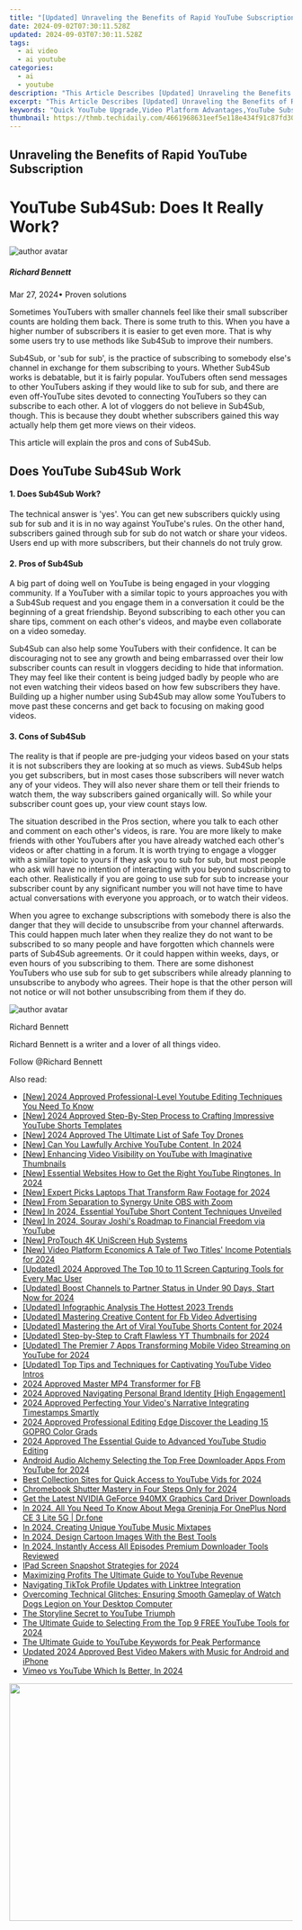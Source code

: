 ```yaml
---
title: "[Updated] Unraveling the Benefits of Rapid YouTube Subscription for 2024"
date: 2024-09-02T07:30:11.528Z
updated: 2024-09-03T07:30:11.528Z
tags:
  - ai video
  - ai youtube
categories:
  - ai
  - youtube
description: "This Article Describes [Updated] Unraveling the Benefits of Rapid YouTube Subscription for 2024"
excerpt: "This Article Describes [Updated] Unraveling the Benefits of Rapid YouTube Subscription for 2024"
keywords: "Quick YouTube Upgrade,Video Platform Advantages,YouTube Subscriptions Gain,Rapid Access to Content,Subscription Efficiency Boost,YouTube Fast Join Perks,Accelerated Streaming Benefits"
thumbnail: https://thmb.techidaily.com/4661968631eef5e118e434f91c87fd30d0c4ad99eff2c33463bfeb19637f99d3.jpg
---
```


## Unraveling the Benefits of Rapid YouTube Subscription

# YouTube Sub4Sub: Does It Really Work?

![author avatar](https://images.wondershare.com/filmora/article-images/richard-bennett.jpg)

##### Richard Bennett

 Mar 27, 2024• Proven solutions

 Sometimes YouTubers with smaller channels feel like their small subscriber counts are holding them back. There is some truth to this. When you have a higher number of subscribers it is easier to get even more. That is why some users try to use methods like Sub4Sub to improve their numbers.

 Sub4Sub, or 'sub for sub', is the practice of subscribing to somebody else's channel in exchange for them subscribing to yours. Whether Sub4Sub works is debatable, but it is fairly popular. YouTubers often send messages to other YouTubers asking if they would like to sub for sub, and there are even off-YouTube sites devoted to connecting YouTubers so they can subscribe to each other. A lot of vloggers do not believe in Sub4Sub, though. This is because they doubt whether subscribers gained this way actually help them get more views on their videos.

 This article will explain the pros and cons of Sub4Sub.

## Does YouTube Sub4Sub Work

#### 1\. Does Sub4Sub Work?

 The technical answer is 'yes'. You can get new subscribers quickly using sub for sub and it is in no way against YouTube's rules. On the other hand, subscribers gained through sub for sub do not watch or share your videos. Users end up with more subscribers, but their channels do not truly grow.

#### 2\. Pros of Sub4Sub

 A big part of doing well on YouTube is being engaged in your vlogging community. If a YouTuber with a similar topic to yours approaches you with a Sub4Sub request and you engage them in a conversation it could be the beginning of a great friendship. Beyond subscribing to each other you can share tips, comment on each other's videos, and maybe even collaborate on a video someday.

 Sub4Sub can also help some YouTubers with their confidence. It can be discouraging not to see any growth and being embarrassed over their low subscriber counts can result in vloggers deciding to hide that information. They may feel like their content is being judged badly by people who are not even watching their videos based on how few subscribers they have. Building up a higher number using Sub4Sub may allow some YouTubers to move past these concerns and get back to focusing on making good videos.

#### 3\. Cons of Sub4Sub

 The reality is that if people are pre-judging your videos based on your stats it is not subscribers they are looking at so much as views. Sub4Sub helps you get subscribers, but in most cases those subscribers will never watch any of your videos. They will also never share them or tell their friends to watch them, the way subscribers gained organically will. So while your subscriber count goes up, your view count stays low.

 The situation described in the Pros section, where you talk to each other and comment on each other's videos, is rare. You are more likely to make friends with other YouTubers after you have already watched each other's videos or after chatting in a forum. It is worth trying to engage a vlogger with a similar topic to yours if they ask you to sub for sub, but most people who ask will have no intention of interacting with you beyond subscribing to each other. Realistically if you are going to use sub for sub to increase your subscriber count by any significant number you will not have time to have actual conversations with everyone you approach, or to watch their videos.

 When you agree to exchange subscriptions with somebody there is also the danger that they will decide to unsubscribe from your channel afterwards. This could happen much later when they realize they do not want to be subscribed to so many people and have forgotten which channels were parts of Sub4Sub agreements. Or it could happen within weeks, days, or even hours of you subscribing to them. There are some dishonest YouTubers who use sub for sub to get subscribers while already planning to unsubscribe to anybody who agrees. Their hope is that the other person will not notice or will not bother unsubscribing from them if they do.

![author avatar](https://images.wondershare.com/filmora/article-images/richard-bennett.jpg)

Richard Bennett

Richard Bennett is a writer and a lover of all things video.

Follow @Richard Bennett


<ins class="adsbygoogle"
     style="display:block"
     data-ad-format="autorelaxed"
     data-ad-client="ca-pub-7571918770474297"
     data-ad-slot="1223367746"></ins>



<ins class="adsbygoogle"
     style="display:block"
     data-ad-client="ca-pub-7571918770474297"
     data-ad-slot="8358498916"
     data-ad-format="auto"
     data-full-width-responsive="true"></ins>

<span class="atpl-alsoreadstyle">Also read:</span>
<div><ul>
<li><a href="https://youtube-blog.techidaily.com/024-approved-professional-level-youtube-editing-techniques-you-need-to-know/"><u>[New] 2024 Approved  Professional-Level Youtube Editing Techniques You Need To Know</u></a></li>
<li><a href="https://youtube-blog.techidaily.com/024-approved-step-by-step-process-to-crafting-impressive-youtube-shorts-templates/"><u>[New] 2024 Approved  Step-By-Step Process to Crafting Impressive YouTube Shorts Templates</u></a></li>
<li><a href="https://fox-http.techidaily.com/new-2024-approved-the-ultimate-list-of-safe-toy-drones/"><u>[New] 2024 Approved  The Ultimate List of Safe Toy Drones</u></a></li>
<li><a href="https://youtube-blog.techidaily.com/an-you-lawfully-archive-youtube-content-in-2024/"><u>[New] Can You Lawfully Archive YouTube Content, In 2024</u></a></li>
<li><a href="https://youtube-blog.techidaily.com/nhancing-video-visibility-on-youtube-with-imaginative-thumbnails/"><u>[New] Enhancing Video Visibility on YouTube with Imaginative Thumbnails</u></a></li>
<li><a href="https://fox-direct.techidaily.com/new-essential-websites-how-to-get-the-right-youtube-ringtones-in-2024/"><u>[New] Essential Websites  How to Get the Right YouTube Ringtones, In 2024</u></a></li>
<li><a href="https://youtube-blog.techidaily.com/xpert-picks-laptops-that-transform-raw-footage-for-2024/"><u>[New] Expert Picks  Laptops That Transform Raw Footage for 2024</u></a></li>
<li><a href="https://video-capture.techidaily.com/new-from-separation-to-synergy-unite-obs-with-zoom/"><u>[New] From Separation to Synergy  Unite OBS with Zoom</u></a></li>
<li><a href="https://youtube-blog.techidaily.com/n-2024-essential-youtube-short-content-techniques-unveiled/"><u>[New] In 2024, Essential YouTube Short Content Techniques Unveiled</u></a></li>
<li><a href="https://youtube-blog.techidaily.com/n-2024-sourav-joshis-roadmap-to-financial-freedom-via-youtube/"><u>[New] In 2024, Sourav Joshi's Roadmap to Financial Freedom via YouTube</u></a></li>
<li><a href="https://extra-guidance.techidaily.com/new-protouch-4k-uniscreen-hub-systems/"><u>[New] ProTouch 4K UniScreen Hub Systems</u></a></li>
<li><a href="https://youtube-blog.techidaily.com/ideo-platform-economics-a-tale-of-two-titles-income-potentials-for-2024/"><u>[New] Video Platform Economics  A Tale of Two Titles' Income Potentials for 2024</u></a></li>
<li><a href="https://on-screen-recording.techidaily.com/updated-2024-approved-the-top-10-to-11-screen-capturing-tools-for-every-mac-user/"><u>[Updated] 2024 Approved  The Top 10 to 11 Screen Capturing Tools for Every Mac User</u></a></li>
<li><a href="https://youtube-blog.techidaily.com/ed-boost-channels-to-partner-status-in-under-90-days-start-now-for-2024/"><u>[Updated] Boost Channels to Partner Status in Under 90 Days, Start Now for 2024</u></a></li>
<li><a href="https://youtube-blog.techidaily.com/ed-infographic-analysis-the-hottest-2023-trends/"><u>[Updated] Infographic Analysis  The Hottest 2023 Trends</u></a></li>
<li><a href="https://facebook-video-content.techidaily.com/updated-mastering-creative-content-for-fb-video-advertising/"><u>[Updated] Mastering Creative Content for Fb Video Advertising</u></a></li>
<li><a href="https://youtube-blog.techidaily.com/ed-mastering-the-art-of-viral-youtube-shorts-content-for-2024/"><u>[Updated] Mastering the Art of Viral YouTube Shorts Content for 2024</u></a></li>
<li><a href="https://youtube-blog.techidaily.com/ed-step-by-step-to-craft-flawless-yt-thumbnails-for-2024/"><u>[Updated] Step-by-Step to Craft Flawless YT Thumbnails for 2024</u></a></li>
<li><a href="https://youtube-blog.techidaily.com/ed-the-premier-7-apps-transforming-mobile-video-streaming-on-youtube-for-2024/"><u>[Updated] The Premier 7 Apps Transforming Mobile Video Streaming on YouTube for 2024</u></a></li>
<li><a href="https://youtube-blog.techidaily.com/ed-top-tips-and-techniques-for-captivating-youtube-video-intros/"><u>[Updated] Top Tips and Techniques for Captivating YouTube Video Intros</u></a></li>
<li><a href="https://facebook-videos.techidaily.com/2024-approved-master-mp4-transformer-for-fb/"><u>2024 Approved  Master MP4 Transformer for FB</u></a></li>
<li><a href="https://youtube-blog.techidaily.com/approved-navigating-personal-brand-identity-high-engagement/"><u>2024 Approved  Navigating Personal Brand Identity [High Engagement]</u></a></li>
<li><a href="https://youtube-blog.techidaily.com/approved-perfecting-your-videos-narrative-integrating-timestamps-smartly/"><u>2024 Approved  Perfecting Your Video's Narrative  Integrating Timestamps Smartly</u></a></li>
<li><a href="https://article-posts.techidaily.com/2024-approved-professional-editing-edge-discover-the-leading-15-gopro-color-grads/"><u>2024 Approved  Professional Editing Edge  Discover the Leading 15 GOPRO Color Grads</u></a></li>
<li><a href="https://youtube-blog.techidaily.com/approved-the-essential-guide-to-advanced-youtube-studio-editing/"><u>2024 Approved  The Essential Guide to Advanced YouTube Studio Editing</u></a></li>
<li><a href="https://youtube-blog.techidaily.com/id-audio-alchemy-selecting-the-top-free-downloader-apps-from-youtube-for-2024/"><u>Android Audio Alchemy  Selecting the Top Free Downloader Apps From YouTube for 2024</u></a></li>
<li><a href="https://youtube-blog.techidaily.com/collection-sites-for-quick-access-to-youtube-vids-for-2024/"><u>Best Collection Sites for Quick Access to YouTube Vids for 2024</u></a></li>
<li><a href="https://screen-mirroring-recording.techidaily.com/chromebook-shutter-mastery-in-four-steps-only-for-2024/"><u>Chromebook Shutter Mastery in Four Steps Only for 2024</u></a></li>
<li><a href="https://win-amazing.techidaily.com/get-the-latest-nvidia-geforce-940mx-graphics-card-driver-downloads/"><u>Get the Latest NVIDIA GeForce 940MX Graphics Card Driver Downloads</u></a></li>
<li><a href="https://android-pokemon-go.techidaily.com/in-2024-all-you-need-to-know-about-mega-greninja-for-oneplus-nord-ce-3-lite-5g-drfone-by-drfone-virtual-android/"><u>In 2024, All You Need To Know About Mega Greninja For OnePlus Nord CE 3 Lite 5G | Dr.fone</u></a></li>
<li><a href="https://youtube-zero.techidaily.com/24-creating-unique-youtube-music-mixtapes/"><u>In 2024, Creating Unique YouTube Music Mixtapes</u></a></li>
<li><a href="https://ai-topics.techidaily.com/in-2024-design-cartoon-images-with-the-best-tools/"><u>In 2024, Design Cartoon Images With the Best Tools</u></a></li>
<li><a href="https://youtube-blog.techidaily.com/24-instantly-access-all-episodes-premium-downloader-tools-reviewed/"><u>In 2024, Instantly Access All Episodes  Premium Downloader Tools Reviewed</u></a></li>
<li><a href="https://screen-capture.techidaily.com/ipad-screen-snapshot-strategies-for-2024/"><u>IPad Screen Snapshot Strategies for 2024</u></a></li>
<li><a href="https://youtube-blog.techidaily.com/izing-profits-the-ultimate-guide-to-youtube-revenue/"><u>Maximizing Profits   The Ultimate Guide to YouTube Revenue</u></a></li>
<li><a href="https://extra-lessons.techidaily.com/navigating-tiktok-profile-updates-with-linktree-integration/"><u>Navigating TikTok Profile Updates with Linktree Integration</u></a></li>
<li><a href="https://win-blog.techidaily.com/overcoming-technical-glitches-ensuring-smooth-gameplay-of-watch-dogs-legion-on-your-desktop-computer/"><u>Overcoming Technical Glitches: Ensuring Smooth Gameplay of Watch Dogs Legion on Your Desktop Computer</u></a></li>
<li><a href="https://youtube-blog.techidaily.com/toryline-secret-to-youtube-triumph/"><u>The Storyline Secret to YouTube Triumph</u></a></li>
<li><a href="https://youtube-blog.techidaily.com/ltimate-guide-to-selecting-from-the-top-9-free-youtube-tools-for-2024/"><u>The Ultimate Guide to Selecting From the Top 9 FREE YouTube Tools for 2024</u></a></li>
<li><a href="https://youtube-blog.techidaily.com/ltimate-guide-to-youtube-keywords-for-peak-performance/"><u>The Ultimate Guide to YouTube Keywords for Peak Performance</u></a></li>
<li><a href="https://video-content-creator.techidaily.com/updated-2024-approved-best-video-makers-with-music-for-android-and-iphone/"><u>Updated 2024 Approved Best Video Makers with Music for Android and iPhone</u></a></li>
<li><a href="https://youtube-blog.techidaily.com/-vs-youtube-which-is-better-in-2024/"><u>Vimeo vs YouTube  Which Is Better, In 2024</u></a></li>
</ul></div>

<!-- affiliate ads begin -->
<a href="https://parisrhonecom.sjv.io/c/5597632/1896607/21553" target="_top" id="1896607"><img src="//a.impactradius-go.com/display-ad/21553-1896607" border="0" alt="" width="750" height="422"/></a><img height="0" width="0" src="https://imp.pxf.io/i/5597632/1896607/21553" style="position:absolute;visibility:hidden;" border="0" />
<!-- affiliate ads end -->